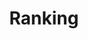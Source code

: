 ---
title: "Ranking"

categories: ['']

tags: ['Ranking']

arabic: ['الترتيب']

publishers: ['معجم مصطلحات التعلم الآلي والتعلم العميق وعلم البيانات']

types: "word"

slug: ""
---